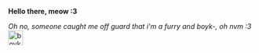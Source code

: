 **Hello there, meow :3**

*Oh no, someone caught me off guard that i'm a furry and boyk-, oh nvm :3*
<img src="https://img.icons8.com/doodle/48/boykisser.png" width="30" alt="boykisser icon">
